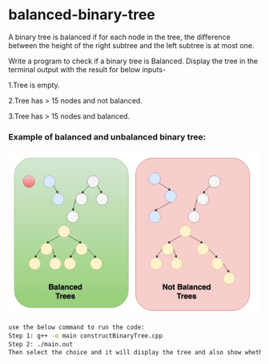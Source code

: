 <h1>balanced-binary-tree</h1>

<p>A binary tree is balanced if for each node in the tree, the difference between the height of the right subtree and the left subtree is at most one.</p>

<p>Write a program to check if a binary tree is Balanced. Display the tree in the terminal output with the result for below inputs-</p>

<p>1.Tree is empty.</p>
<p>2.Tree has > 15 nodes and not balanced.</p>
<p>3.Tree has > 15 nodes and balanced. </p>

<h3>Example of balanced and unbalanced binary tree:</h3>
<img src="example_binary_balanced.png">

```bash
use the below command to run the code:
Step 1: g++ -o main constructBinaryTree.cpp
Step 2: ./main.out
Then select the choice and it will display the tree and also show whether it is balanced or not.
```